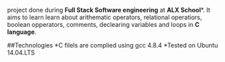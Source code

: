 project done during **Full Stack Software engineering** at **ALX School***. It aims to learn learn about arithematic operators, relational operatiors, boolean opperators, comments, declearing variables and loops in **C language**.

##Technologies
*C filels are complied using gcc 4.8.4
*Tested on Ubuntu 14.04.LTS
